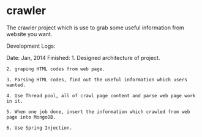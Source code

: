crawler
=======

The crawler project which is use to grab some useful information from website you want.

Development Logs:

Date: Jan, 2014
Finished:
    1. Designed architecture of project.
    
    2. graping HTML codes from web page.
    
    3. Parsing HTML codes, find out the useful information which users wanted.
    
    4. Use Thread pool, all of crawl page content and parse web page work in it.
    
    5. When one job done, insert the information which crawled from web page into MongoDB.
    
    6. Use Spring Injection.
